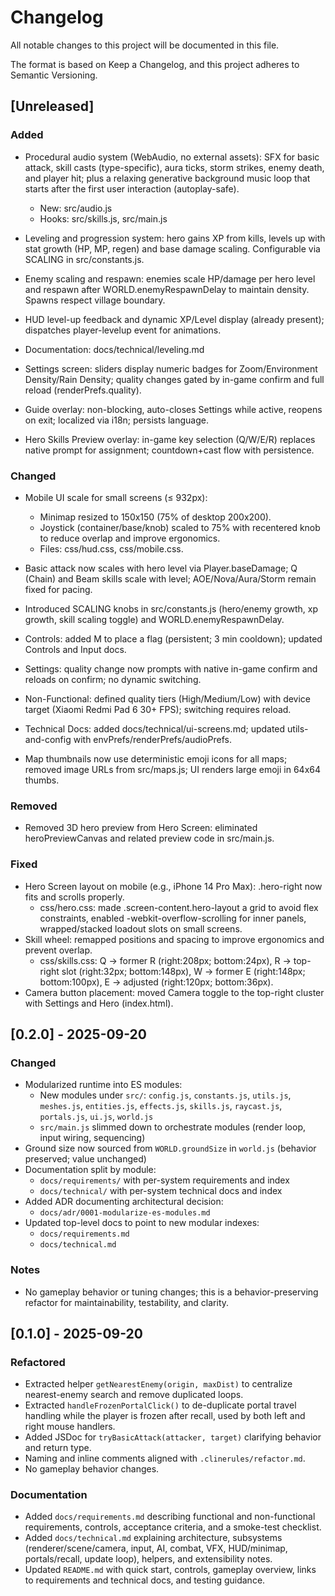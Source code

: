 # Changelog

All notable changes to this project will be documented in this file.

The format is based on Keep a Changelog, and this project adheres to Semantic Versioning.

## [Unreleased]
### Added
- Procedural audio system (WebAudio, no external assets): SFX for basic attack, skill casts (type-specific), aura ticks, storm strikes, enemy death, and player hit; plus a relaxing generative background music loop that starts after the first user interaction (autoplay-safe).
  - New: src/audio.js
  - Hooks: src/skills.js, src/main.js

- Leveling and progression system: hero gains XP from kills, levels up with stat growth (HP, MP, regen) and base damage scaling. Configurable via SCALING in src/constants.js.
- Enemy scaling and respawn: enemies scale HP/damage per hero level and respawn after WORLD.enemyRespawnDelay to maintain density. Spawns respect village boundary.
- HUD level-up feedback and dynamic XP/Level display (already present); dispatches player-levelup event for animations.
- Documentation: docs/technical/leveling.md
- Settings screen: sliders display numeric badges for Zoom/Environment Density/Rain Density; quality changes gated by in-game confirm and full reload (renderPrefs.quality).
- Guide overlay: non-blocking, auto-closes Settings while active, reopens on exit; localized via i18n; persists language.
- Hero Skills Preview overlay: in-game key selection (Q/W/E/R) replaces native prompt for assignment; countdown+cast flow with persistence.

### Changed
- Mobile UI scale for small screens (≤ 932px):
  - Minimap resized to 150x150 (75% of desktop 200x200).
  - Joystick (container/base/knob) scaled to 75% with recentered knob to reduce overlap and improve ergonomics.
   - Files: css/hud.css, css/mobile.css.

- Basic attack now scales with hero level via Player.baseDamage; Q (Chain) and Beam skills scale with level; AOE/Nova/Aura/Storm remain fixed for pacing.
- Introduced SCALING knobs in src/constants.js (hero/enemy growth, xp growth, skill scaling toggle) and WORLD.enemyRespawnDelay.
- Controls: added M to place a flag (persistent; 3 min cooldown); updated Controls and Input docs.
- Settings: quality change now prompts with native in-game confirm and reloads on confirm; no dynamic switching.
- Non-Functional: defined quality tiers (High/Medium/Low) with device target (Xiaomi Redmi Pad 6 30+ FPS); switching requires reload.
- Technical Docs: added docs/technical/ui-screens.md; updated utils-and-config with envPrefs/renderPrefs/audioPrefs.

- Map thumbnails now use deterministic emoji icons for all maps; removed image URLs from src/maps.js; UI renders large emoji in 64x64 thumbs.
### Removed
- Removed 3D hero preview from Hero Screen: eliminated heroPreviewCanvas and related preview code in src/main.js.

### Fixed
- Hero Screen layout on mobile (e.g., iPhone 14 Pro Max): .hero-right now fits and scrolls properly.
  - css/hero.css: made .screen-content.hero-layout a grid to avoid flex constraints, enabled -webkit-overflow-scrolling for inner panels, wrapped/stacked loadout slots on small screens.
- Skill wheel: remapped positions and spacing to improve ergonomics and prevent overlap.
  - css/skills.css: Q → former R (right:208px; bottom:24px), R → top-right slot (right:32px; bottom:148px), W → former E (right:148px; bottom:100px), E → adjusted (right:120px; bottom:36px).
- Camera button placement: moved Camera toggle to the top-right cluster with Settings and Hero (index.html).

## [0.2.0] - 2025-09-20
### Changed
- Modularized runtime into ES modules:
  - New modules under `src/`: `config.js`, `constants.js`, `utils.js`, `meshes.js`, `entities.js`, `effects.js`, `skills.js`, `raycast.js`, `portals.js`, `ui.js`, `world.js`
  - `src/main.js` slimmed down to orchestrate modules (render loop, input wiring, sequencing)
- Ground size now sourced from `WORLD.groundSize` in `world.js` (behavior preserved; value unchanged)
- Documentation split by module:
  - `docs/requirements/` with per-system requirements and index
  - `docs/technical/` with per-system technical docs and index
- Added ADR documenting architectural decision:
  - `docs/adr/0001-modularize-es-modules.md`
- Updated top-level docs to point to new modular indexes:
  - `docs/requirements.md`
  - `docs/technical.md`

### Notes
- No gameplay behavior or tuning changes; this is a behavior-preserving refactor for maintainability, testability, and clarity.

## [0.1.0] - 2025-09-20
### Refactored
- Extracted helper `getNearestEnemy(origin, maxDist)` to centralize nearest-enemy search and remove duplicated loops.
- Extracted `handleFrozenPortalClick()` to de-duplicate portal travel handling while the player is frozen after recall, used by both left and right mouse handlers.
- Added JSDoc for `tryBasicAttack(attacker, target)` clarifying behavior and return type.
- Naming and inline comments aligned with `.clinerules/refactor.md`.
- No gameplay behavior changes.

### Documentation
- Added `docs/requirements.md` describing functional and non-functional requirements, controls, acceptance criteria, and a smoke-test checklist.
- Added `docs/technical.md` explaining architecture, subsystems (renderer/scene/camera, input, AI, combat, VFX, HUD/minimap, portals/recall, update loop), helpers, and extensibility notes.
- Updated `README.md` with quick start, controls, gameplay overview, links to requirements and technical docs, and testing guidance.
